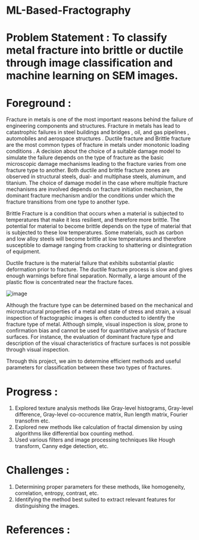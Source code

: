 # ML-Based-Fractography
# Problem Statement : To classify metal fracture into brittle or ductile through image classification and machine learning on SEM images.

# Foreground : 
Fracture in metals is one of the most important reasons behind the failure of engineering components and structures. Fracture in metals has lead to catastrophic failures in steel buildings and bridges , oil, and gas pipelines , automobiles and aerospace structures . Ductile fracture and Brittle fracture are the most common types of fracture in metals under monotonic loading conditions . A decision about the choice of a suitable damage model to simulate the failure depends on the type of fracture as the basic microscopic damage mechanisms leading to the fracture varies from one fracture type to another. Both ductile and brittle fracture zones are observed in structural steels, dual- and multiphase steels, aluminum, and titanium. The choice of damage model in the case where multiple fracture mechanisms are involved depends on fracture initiation mechanism, the dominant fracture mechanism and/or the conditions under which the fracture transitions from one type to another type.

Brittle Fracture is a condition that occurs when a material is subjected to temperatures that make it less resilient, and therefore more brittle. The potential for material to become brittle depends on the type of material that is subjected to these low temperatures. Some materials, such as carbon and low alloy steels will become brittle at low temperatures and therefore susceptible to damage ranging from cracking to shattering or disintegration of equipment.

Ductile fracture is the material failure that exhibits substantial plastic deformation prior to fracture. The ductile fracture process is slow and gives enough warnings before final separation. Normally, a large amount of the plastic flow is concentrated near the fracture faces.

![image](https://user-images.githubusercontent.com/84590255/178829456-607b0385-5697-4c12-a726-35cc2cc29527.png)

Although the fracture type can be determined based on the mechanical and microstructural properties of a metal and state of stress and strain, a visual inspection of fractographic images is often conducted to identify the fracture type of metal. Although simple, visual inspection is slow, prone to confirmation bias and cannot be used for quantitative analysis of fracture surfaces. For instance, the evaluation of dominant fracture type and description of the visual characteristics of fracture surfaces is not possible through visual inspection. 

Through this project, we aim to determine efficient methods and useful parameters for classification between these two types of fractures.

# Progress :
1. Explored texture analysis methods like Gray-level histograms, Gray-level difference, Gray-level co-occurence matrix, Run length matrix, Fourier transofrm etc.
2. Explored new methods like calculation of fractal dimension by using algorithms like differential box counting method.
3. Used various filters and image processing techniques like Hough transform, Canny edge detection, etc. 

# Challenges :
1. Determining proper parameters for these methods, like homogeneity, correlation, entropy, contrast, etc.
2. Identifying the method best suited to extract relevant features for distinguishing the images.

# References :
